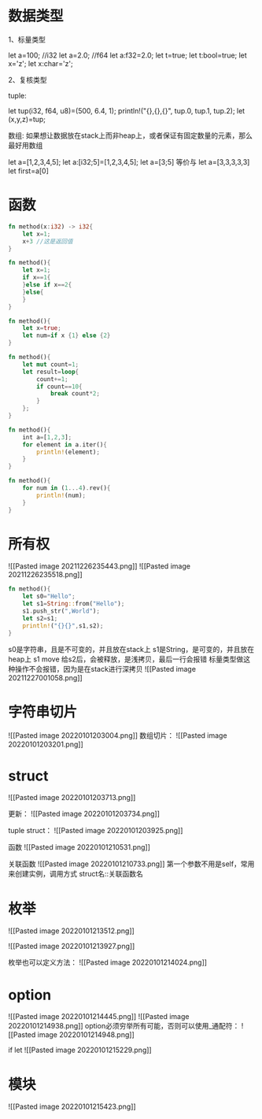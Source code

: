 # 数据类型
1、标量类型

let a=100; //i32
let a=2.0; //f64
let a:f32=2.0;
let t=true;
let t:bool=true;
let x='z';
let x:char='z';

2、复核类型

tuple:

let tup(i32, f64, u8)=(500, 6.4, 1);
println!("{},{},{}", tup.0, tup.1, tup.2);
let (x,y,z)=tup;

数组: 如果想让数据放在stack上而非heap上，或者保证有固定数量的元素，那么最好用数组

let a=\[1,2,3,4,5\];
let a:\[i32;5\]=[1,2,3,4,5];
let a=[3;5] 等价与 let a=[3,3,3,3,3]
let first=a[0]

# 函数
```rust
fn method(x:i32) -> i32{
	let x=1;
	x+3 //这是返回值
}
```

```rust
fn method(){
	let x=1;
	if x==1{
	}else if x==2{
	}else{
	}
}
```

```rust
fn method(){
	let x=true;
	let num=if x {1} else {2}
}
```

```rust
fn method(){
	let mut count=1;
	let result=loop{
		count+=1;
		if count==10{
			break count*2;
		}
	};
}
```

```rust
fn method(){
	int a=[1,2,3];
	for element in a.iter(){
		println!(element);
	}
}
```

```rust
fn method(){
	for num in (1...4).rev(){
		println!(num);
	}
}
```

# 所有权
![[Pasted image 20211226235443.png]]
![[Pasted image 20211226235518.png]]

```rust
fn method(){
	let s0="Hello";
	let s1=String::from("Hello");
	s1.push_str(",World");
	let s2=s1;
	println!("{}{}",s1,s2);
}
```
s0是字符串，且是不可变的，并且放在stack上
s1是String，是可变的，并且放在heap上
s1 move 给s2后，会被释放，是浅拷贝，最后一行会报错
标量类型做这种操作不会报错，因为是在stack进行深拷贝
![[Pasted image 20211227001058.png]]

# 字符串切片
![[Pasted image 20220101203004.png]]
数组切片：
![[Pasted image 20220101203201.png]]

# struct
![[Pasted image 20220101203713.png]]

更新：
![[Pasted image 20220101203734.png]]

tuple struct：
![[Pasted image 20220101203925.png]]

函数
![[Pasted image 20220101210531.png]]

关联函数
![[Pasted image 20220101210733.png]]
第一个参数不用是self，常用来创建实例，调用方式 struct名::关联函数名

# 枚举
![[Pasted image 20220101213512.png]]

![[Pasted image 20220101213927.png]]

枚举也可以定义方法：
![[Pasted image 20220101214024.png]]

# option
![[Pasted image 20220101214445.png]]
![[Pasted image 20220101214938.png]]
option必须穷举所有可能，否则可以使用_通配符：
![[Pasted image 20220101214948.png]]

if let
![[Pasted image 20220101215229.png]]

# 模块
![[Pasted image 20220101215423.png]]